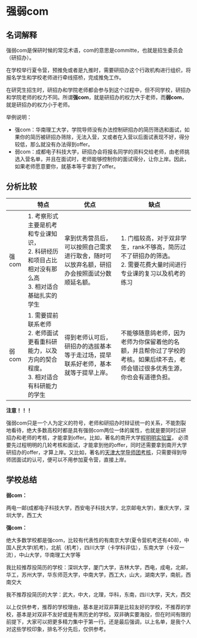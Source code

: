 # 强弱com

## 名词解释

强弱com是保研时候的常见术语，com的意思是committe，也就是招生委员会（研招办）。

在学校举行夏令营，预推免或者是九推时，需要研招办这个行政机构进行组织，将报名学生和学校老师进行牵线搭桥，完成推免工作。

在研究生招生时，研招办和学院老师都会参与到这个过程中，但不同学校，研招办和学院老师的权力不同。所谓**强com**，就是研招办的权力大于老师，而**弱com**，就是研招办的权力小于老师。

举例说明：

- 强com：华南理工大学，学院导师没有办法控制研招办的简历筛选和面试，如果你的简历被研招办筛除，无法入营，又或者在入营以后面试表现不好，得分较低，那么就没有办法得到offer。
- 弱com：成都电子科技大学，研招办会将报名同学的资料交给老师，由老师挑选入营名单，并且在面试时，老师能够控制你的面试得分，让你上岸。因此，如果老师愿意要你，就基本等于拿到了offer。

## 分析比较

|       |   特点  |  优点    | 缺点 |
| :---- | ---- | ---- | ----- |
| 强com |   1. 考察形式主要是机考和专业课知识，<br />2. 科研经历和项目占比相对没有那么高<br />3. 相对适合基础扎实的学生   |   拿到优秀营员后，可以按照自己需求进行取舍，随时可以放弃名额，研招办会按照面试分数顺延名额。   | 1. 门槛较高，对于双非学生，rank不够高，简历过不了研招办的筛选。<br />2. 需要花费大量时间进行专业课的复习以及机考的练习 |
| 弱com |  1. 需要提前联系老师<br />2. 老师面试更看重科研能力，以及方向的契合程度。<br />3. 相对适合有科研能力的学生  | 得到老师认可后，研招办的选拔基本等于走过场，提早联系好老师，基本就等于提早上岸。 | 不能够随意鸽老师，因为老师为你保留着他的名额，并且帮你过了学校的考核。如果后续不去，老师会错过很多优秀生源，你也会有道德负担。 |

**注意！！！**

强弱com只是一个人为定义的符号，老师和研招办时辩证统一的关系，不能割裂地看待，绝大多数高校时都是具有强弱com两位一体的属性，也就是要同时过研招办和老师的考核，才能拿到offer。比如，著名的南开大学[程明明实验室](https://mmcheng.net/)， 必须要先过程明明的几轮考核和面试，才能拿到他的offer，同时还需要拿到南开大学研招办的offer，才算上岸。又比如，著名的[天津大学导师团考核](https://mp.weixin.qq.com/s?srcid=0328TrVBOLBU7UuOZhHctIdf&scene=23&sharer_sharetime=1648461969548&mid=2247485718&sharer_shareid=13a0869e2dfd7c9b03339911eb553922&sn=23bc73443c1c9673ce2301101963930b&idx=1&__biz=MzI5MTQwNTAwMg%3D%3D&chksm=ec1064b3db67eda590df3a9514b87316c28089d7aae5acf22c50ee8fbcc277dc13fdd1862eb2&mpshare=1#rd)，只需要得到导师团面试的认可，便可以不用参加夏令营，直接上岸。

## 学校总结

**弱com：**

两电一邮(成都电子科技大学，西安电子科技大学，北京邮电大学)，重庆大学，深圳大学，西工大

**强com：**

绝大多数学校都是强com，比较有代表性的有南京大学(夏令营机考还有408)，中国人民大学(机考)，北航（机考），四川大学（卡学科评估），东南大学（卡双一流），中山大学，华南理工大学等



我比较推荐投简历的学校：深圳大学，厦门大学，吉林大学，西电，成电，北邮，华工，苏州大学，华东师范大学，中南大学，西工大，山大，湖南大学，南航，西南交大

我不推荐投简历的大学：武大，中大，北理，华科，东南，四川大学，天大，西交

以上仅供参考，推荐的学校理由，基本是对双非算是比较友好的学校，不推荐的学校，基本是对双非不友好或是有黑历史的学校。双非确实要海投，但在时间有限的前提下，大家可以把更多精力集中于第一行。还是最后强调，以上名单，是我个人对这些学校印象，排名不分先后，仅供参考。

